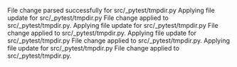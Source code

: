 File change parsed successfully for src/_pytest/tmpdir.py
Applying file update for src/_pytest/tmpdir.py
File change applied to src/_pytest/tmpdir.py.
Applying file update for src/_pytest/tmpdir.py
File change applied to src/_pytest/tmpdir.py.
Applying file update for src/_pytest/tmpdir.py
File change applied to src/_pytest/tmpdir.py.
Applying file update for src/_pytest/tmpdir.py
File change applied to src/_pytest/tmpdir.py.
